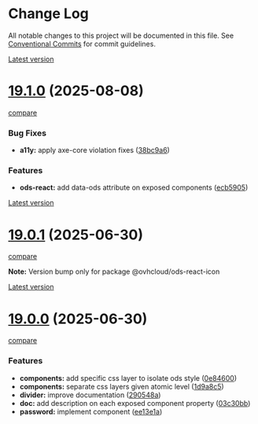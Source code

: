 # Change Log

All notable changes to this project will be documented in this file.
See [Conventional Commits](https://conventionalcommits.org) for commit guidelines.



[Latest version](https://ovh.github.io/design-system/latest/?path=/docs/design-system-changelog--page)


# [19.1.0](https://ovh.github.io/design-system/v19.1.0/?path=/docs/design-system-changelog--page) (2025-08-08)
[compare](https://github.com/ovh/design-system/compare/v19.0.1...v19.1.0)

### Bug Fixes

* **a11y:** apply axe-core violation fixes ([38bc9a6](https://github.com/ovh/design-system/commit/38bc9a6acc3f5eef08ab9be4d0a3c76b6a35fb28))


### Features

* **ods-react:** add data-ods attribute on exposed components ([ecb5905](https://github.com/ovh/design-system/commit/ecb5905e9ffe0081c627c595f000bc5f813de86b))



[Latest version](https://ovh.github.io/design-system/latest/?path=/docs/design-system-changelog--page)


# [19.0.1](https://ovh.github.io/design-system/v19.0.1/?path=/docs/design-system-changelog--page) (2025-06-30)
[compare](https://github.com/ovh/design-system/compare/v19.0.0...v19.0.1)

**Note:** Version bump only for package @ovhcloud/ods-react-icon







[Latest version](https://ovh.github.io/design-system/latest/?path=/docs/design-system-changelog--page)


# [19.0.0](https://ovh.github.io/design-system/v19.0.0/?path=/docs/design-system-changelog--page) (2025-06-30)
[compare](https://github.com/ovh/design-system/compare/v18.6.3...v19.0.0)

### Features

* **components:** add specific css layer to isolate ods style ([0e84600](https://github.com/ovh/design-system/commit/0e84600f3b546a93b1c94678a4644db0671cdbed))
* **components:** separate css layers given atomic level ([1d9a8c5](https://github.com/ovh/design-system/commit/1d9a8c5d11b9a4116a166fe3249142669db08a62))
* **divider:** improve documentation ([290548a](https://github.com/ovh/design-system/commit/290548a41cbbafb6b2e670003014e7abe1e6e3da))
* **doc:** add description on each exposed component property ([03c30bb](https://github.com/ovh/design-system/commit/03c30bb9e9a8ad28d56f2079419b76d066da7c92))
* **password:** implement component ([ee13e1a](https://github.com/ovh/design-system/commit/ee13e1a4b67b544b8ede471825639da55053f9f0))
